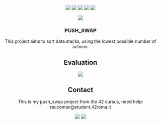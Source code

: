 <p align="center">
  <img src="https://img.shields.io/github/contributors/raccoman/push_swap?style=for-the-badge"/>
  <img src="https://img.shields.io/github/forks/raccoman/push_swap?style=for-the-badge"/>
  <img src="https://img.shields.io/github/stars/raccoman/push_swap?style=for-the-badge"/>
  <img src="https://img.shields.io/github/issues/raccoman/push_swap?style=for-the-badge"/>
  <img src="https://img.shields.io/github/license/raccoman/push_swap?style=for-the-badge"/>
</p>

<p align="center">
  <img src="https://badge42.vercel.app/api/v2/cl0z8sbuu001509jthfclxpdu/stats?cursusId=21&coalitionId=125"/>
</p>
<h3 align="center">
  PUSH_SWAP
</h3>
<p align="center">
  This project aims to sort data stacks, using the lowest possible number of actions.
</p>

<h2 align="center">
  Evaluation
</h2>
<p align="center">
  <img src="https://badge42.vercel.app/api/v2/cl0z8sbuu001509jthfclxpdu/project/2160134"/>
</p>

<h2 align="center">
  Contact
</h2>
<p align="center">
  This is my push_swap project from the 42 cursus, need help: raccoman@student.42roma.it
</p>

<p align="center">
    <img src="https://forthebadge.com/images/badges/made-with-c.svg"/>
    <img src="https://forthebadge.com/images/badges/not-a-bug-a-feature.svg"/>
</p>
